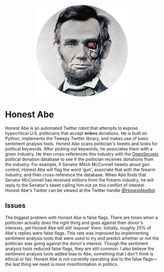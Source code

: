 <p align="center">
 <img src="misc/honest-abe-round.png" width="300">
</p>

# Honest Abe
Honest Abe is an automated Twitter robot that attempts to expose hypocritical U.S. politicians that accept ~~bribes~~ donations. He is built on Python, implements the Tweepy Twitter library, and makes use of basic sentiment analysis tools. Honest Abe scans politician's tweets and looks for political keywords. After picking out keywords, he associates them with a given industry. He then cross-references this industry with the [OpenSecrets](https://www.opensecrets.org/) political donation database to see if the politician receives donations from the industry. For example, if Senator Mitch McConnell tweets about gun control, Honest Abe will flag the word 'gun', associate that with the firearm industry, and then cross-reference the database. When Abe finds that Senator McConnell has received millions from the firearm industry, he will reply to the Senator's tweet calling him out on this conflict of interest. Honest Abe's Twitter can be viewed at the Twitter handle [@HonestAbeBot](https://twitter.com/honestabebot).

## Issues
The biggest problem with Honest Abe is false flags. There are times when a politician actually does the right thing and goes against their donor's interests, yet Honest Abe will still 'expose' them. Initially, roughly 25% of Abe's replies were false flags. This rate was improved by implementing sentiment analysis tools that were used to try and predict whether or not the politician was going against the donor's interest. Though the sentiment analysis tools reduced false flags, they are still common. I also believe the sentiment analysis tools added bias to Abe, something that I don't think is ethical or fair. Honest Abe is not currently operating due to the false flags—the last thing we need is *more* misinformation in politics. 
